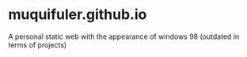 # muquifuler.github.io
A personal static web with the appearance of windows 98 (outdated in terms of projects)
